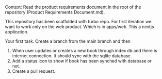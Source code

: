 Context: 
Read the product requirements document in the root of the repository (Product Requirements Document.md).

This repository has been scaffolded with turbo repo. For first iteration we want to work only on the web product. Which is in apps/web. This a nextjs application. 

Your first task.
 Create a branch from the main branch and then
1. When user updates or creates a new book through index db and there is internet connection. It should sync with the sqlite database.
2. Add a status icon to show if book has been synched with database or not. 
3. Create a pull request.

